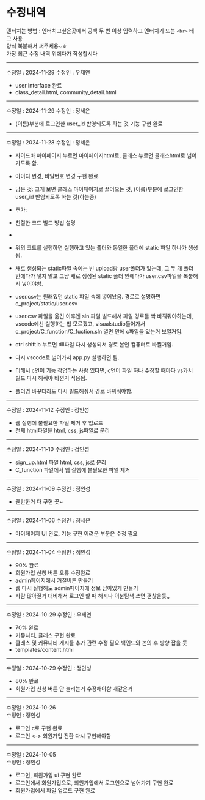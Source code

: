 # 수정내역
엔터치는 방법 : 엔터치고싶은곳에서 공백 두 번 이상 입력하고 엔터치기 또는 `<br>` 태그 사용  
양식 복붙해서 써주세용~ㅎ  
가장 최근 수정 내역 위에다가 작성합시다

***
수정일 : 2024-11-29
수정인 : 우재연
- user interface 완료
- class_detail.html, community_detail.html

***
수정일 : 2024-11-29
수정인 : 정세은
- (이름)부분에 로그인한 user_id 반영되도록 하는 것 기능 구현 완료

***
수정일 : 2024-11-28
수정인 : 정세은
- 사이드바 마이페이지 누르면 마이페이지html로, 클래스 누르면 클래스html로 넘어가도록 함.
- 아이디 변경, 비밀번호 변경 구현 완료.
- 남은 것: 크게 보면 클래스 마이페이지로 끌어오는 것, (이름)부분에 로그인한 user_id 반영되도록 하는 것(하는중)

- 추가:
- 친절한 코드 빌드 방법 설명
- 
- 위의 코드를 실행하면 실행하고 있는 폴더와 동일한 폴더에 static 파일 하나가 생성됨.
- 새로 생성되는 static파일 속에는 빈 upload랑 user폴더가 있는데, 그 두 개 폴더 안에다가 넣지 말고 그냥 새로 생성된 static 폴더 안에다가 user.csv파일을 복붙해서 넣어야함.
- user.csv는 원래있던 static 파일 속에 넣어놨음. 경로로 설명하면 c_project/static/user.csv

- user.csv 파일을 옮긴 이후엔 sln 파일 빌드해서 파일 경로들 싹 바꿔줘야하는데, vscode에선 실행하는 법 모르겠고, visualstudio들어가서 c_project/C_function/C_fuction.sln 열면 안에 c파일들 있는거 보일거임.
- ctrl shift b 누르면 dll파일 다시 생성되서 경로 본인 컴퓨터로 바뀔거임.

- 다시 vscode로 넘어가서 app.py 실행하면 됨.

- 더해서 c언어 기능 작업하는 사람 있다면, c언어 파일 하나 수정할 때마다 vs가서 빌드 다시 해줘야 바뀐거 적용됨.
- 폴더명 바꾸더라도 다시 빌드해줘서 경로 바꿔줘야함.



***
수정일 : 2024-11-12
수정인 : 정인성
- 웹 실행에 불필요한 파일 제거 후 업로드
- 전제 html파일을 html, css, js파일로 분리

***
수정일 : 2024-11-10
수정인 : 정인성
- sign_up.html 파일 html, css, js로 분리
- C_function 파일에서 웹 실행에 불필요한 파일 제거

***
수정일 : 2024-11-09
수정인 : 정인성
- 웬만한거 다 구현 끗~

***
수정일 : 2024-11-06
수정인 : 정세은
- 마이페이지 UI 완료, 기능 구현 어려운 부분은 수정 필요
  
***
수정일 : 2024-11-04
수정인 : 정인성
- 90% 완료
- 회원가입 신청 버튼 오류 수정완료
- admin페이지에서 거절버튼 만들기
- 웹 다시 실행해도 admin페이지에 정보 남아있게 만들기
- 사람 많아질거 대비해서 로그인 할 때 해시나 이분탐색 쓰면 괜찮을듯,,

***
수정일 : 2024-10-29
수정인 : 우재연
- 70% 완료
- 커뮤니티, 클래스 구현 완료
- 클래스 및 커뮤니티 게시물 추가 관련 수정 필요 백엔드와 논의 후 방향 잡을 듯
- templates/content.html 

***
수정일 : 2024-10-29
수정인 : 정인성
- 80% 완료
- 회원가입 신청 버튼 안 눌리는거 수정해야함 개같은거

***
수정일 : 2024-10-26  
수정인 : 정인성  
- 로그인 c로 구현 완료
- 로그인 <-> 회원가입 전환 다시 구현해야함

***
수정일 : 2024-10-05  
수정인 : 정인성  
- 로그인, 회원가입 ui 구현 완료  
- 로그인에서 회원가입으로, 회원가입에서 로그인으로 넘어가기 구현 완료  
- 회원가입에서 파일 업로드 구현 완료







